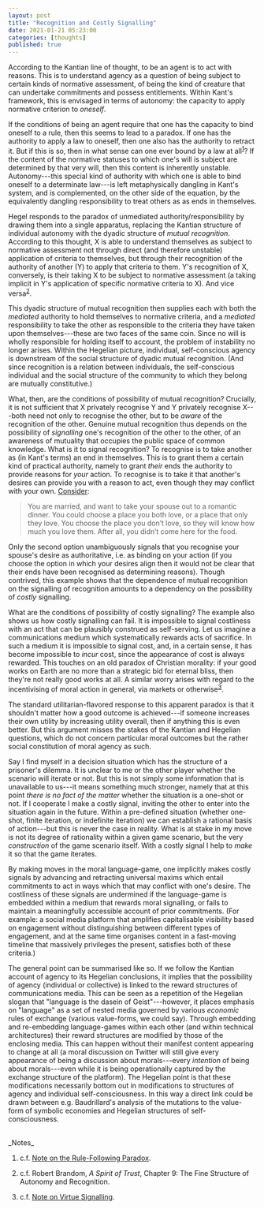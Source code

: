 ```yaml
---
layout: post
title: "Recognition and Costly Signalling"
date: 2021-01-21 05:23:00
categories: [thoughts]
published: true
---
```


According to the Kantian line of thought, to be an agent is to act with reasons. This is to understand agency as a question of being subject to certain kinds of normative assessment, of being the kind of creature that can undertake commitments and possess entitlements. Within Kant's framework, this is envisaged in terms of autonomy: the capacity to apply normative criterion to _oneself_.

If the conditions of being an agent require that one has the capacity to bind oneself to a rule, then this seems to lead to a paradox. If one has the authority to apply a law to oneself, then one also has the authority to retract it. But if this is so, then in what sense can one ever bound by a law at all<sup>[1](#r1)</sup>? If the content of the normative statuses to which one's will is subject are determined by that very will, then this content is inherently unstable. Autonomy---this special kind of authority with which one is able to bind oneself to a determinate law---is left metaphysically dangling in Kant's system, and is complemented, on the other side of the equation, by the equivalently dangling responsibility to treat others as as ends in themselves.

Hegel responds to the paradox of unmediated authority/responsibility by drawing them into a single apparatus, replacing the Kantian structure of individual autonomy with the dyadic structure of _mutual recognition_. According to this thought, X is able to understand themselves as subject to normative assessment not through direct (and therefore unstable) application of criteria to themselves, but through their recognition of the authority of another (Y) to apply that criteria to them. Y's recognition of X, conversely, is their taking X to be subject to normative assessment (a taking implicit in Y's application of specific normative criteria to X). And vice versa<sup>[2](#r2)</sup>.

This dyadic structure of mutual recognition then supplies each with both the _mediated_ authority to hold themselves to normative criteria, and a _mediated_ responsibility to take the other as responsible to the criteria they have taken upon themselves---these are two faces of the same coin. Since no will is wholly responsible for holding itself to account, the problem of instability no longer arises. Within the Hegelian picture, individual, self-conscious agency is downstream of the social structure of dyadic mutual recognition. (And since recognition is a relation between individuals, the self-conscious individual and the social structure of the community to which they belong are mutually constitutive.)

What, then, are the conditions of possibility of mutual recognition? Crucially, it is not sufficient that X privately recognise Y and Y privately recognise X---both need not only to recognise the other, but to be _aware_ of the recognition of the other. Genuine mutual recognition thus depends on the possibility of _signalling_ one's recognition of the other to the other, of an awareness of mutuality that occupies the public space of common knowledge. What is it to signal recognition? To recognise is to take another as (in Kant's terms) an end in themselves. This is to grant them a certain kind of practical authority, namely to grant _their_ ends the authority to provide reasons for _your_ action. To recognise is to take it that another's desires can provide you with a reason to act, even though they may conflict with your own. [Consider](https://thezvi.wordpress.com/2020/12/15/motive-ambiguity/):

> You are married, and want to take your spouse out to a romantic dinner. You could choose a place you both love, or a place that only they love. You choose the place you don’t love, so they will know how much you love them. After all, you didn’t come here for the food.

Only the second option unambiguously signals that you recognise your spouse's desire as authoritative, i.e. as binding on your action (if you choose the option in which your desires align then it would not be clear that their ends have been recognised as determining reasons). Though contrived, this example shows that the dependence of mutual recognition on the signalling of recognition amounts to a dependency on the possibility of _costly_ signalling.

What are the conditions of possibility of costly signalling? The example also shows us how costly signalling can fail. It is impossible to signal costliness with an act that can be plausibly construed as self-serving. Let us imagine a communications medium which systematically rewards acts of sacrifice. In such a medium it is impossible to signal cost, and, in a certain sense, it has become impossible to _incur_ cost, since the appearance of cost is always rewarded. This touches on an old paradox of Christian morality: if your good works on Earth are no more than a strategic bid for eternal bliss, then they're not really good works at all. A similar worry arises with regard to the incentivising of moral action in general, via markets or otherwise<sup>[3](#r3)</sup>.

The standard utilitarian-flavored response to this apparent paradox is that it shouldn't matter how a good outcome is achieved---if someone increases their own utility by increasing utility overall, then if anything this is even better. But this argument misses the stakes of the Kantian and Hegelian questions, which do not concern particular moral outcomes but the rather social constitution of moral agency as such.  

Say I find myself in a decision situation which has the structure of a prisoner's dilemma. It is unclear to me or the other player whether the scenario will iterate or not. But this is not simply some information that is unavailable to us---it means something much stronger, namely that at this point _there is no fact of the matter_ whether the situation is a one-shot or not. If I cooperate I make a costly signal, inviting the other to enter into the situation again in the future. Within a pre-defined situation (whether one-shot, finite iteration, or indefinite iteration) we can establish a rational basis of action---but this is never the case in reality. What is at stake in my move is not its degree of rationality within a given game scenario, but the very _construction_ of the game scenario itself. With a costly signal I help to _make_ it so that the game iterates.

By making moves in the moral language-game, one implicitly makes costly signals by advancing and retracting universal maxims which entail commitments to act in ways which that may conflict with one's desire. The costliness of these signals are undermined if the language-game is embedded within a medium that rewards moral signalling, or fails to maintain a meaningfully accessible account of prior commitments. (For example: a social media platform that amplifies capitalisable visibility based on engagement without distinguishing between different types of engagement, and at the same time organises content in a fast-moving timeline that massively privileges the present, satisfies both of these criteria.)

The general point can be summarised like so. If we follow the Kantian account of agency to its Hegelian conclusions, it implies that the possibility of agency (individual or collective) is linked to the reward structures of communications media. This can be seen as a repetition of the Hegelian slogan that "language is the dasein of Geist"---however, it places emphasis on "language" as a set of nested media governed by various _economic_ rules of exchange (various value-forms, we could say). Through embedding and re-embedding language-games within each other (and within technical architectures) their reward structures are modified by those of the enclosing media. This can happen without their manifest content appearing to change at all (a moral discussion on Twitter will still give every appearance of being a discussion about morals---every _intention_ of being about morals---even while it is being operationally captured by the exchange structure of the platform). The Hegelian point is that these modifications necessarily bottom out in modifications to structures of agency and individual self-consciousness. In this way a direct link could be drawn between e.g. Baudrillard's analysis of the mutations to the value-form of symbolic economies and Hegelian structures of self-consciousness.

<br />
_Notes_

1. c.f. [Note on the Rule-Following Paradox](2020/08/18/rule-following.html).

2. c.f. Robert Brandom, _A Spirit of Trust_, Chapter 9: The Fine Structure of Autonomy and Recognition.

3. c.f. [Note on Virtue Signalling]({{site.baseurl}}/2020/06/10/virtue-signalling.html).
